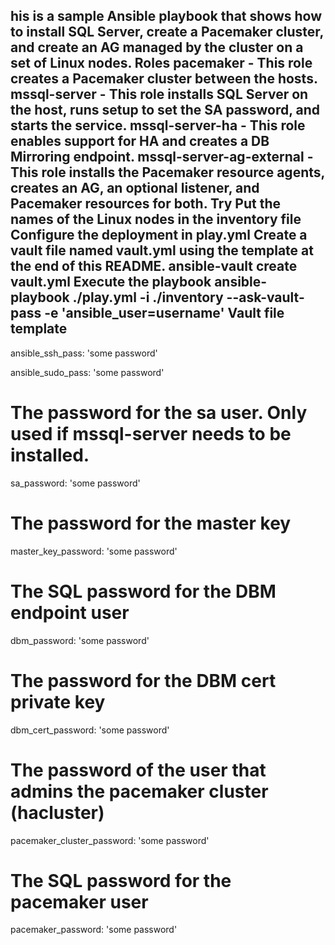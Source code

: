 his is a sample Ansible playbook that shows how to install SQL Server, create a Pacemaker cluster, and create an AG managed by the cluster on a set of Linux nodes.
Roles
pacemaker - This role creates a Pacemaker cluster between the hosts.
mssql-server - This role installs SQL Server on the host, runs setup to set the SA password, and starts the service.
mssql-server-ha - This role enables support for HA and creates a DB Mirroring endpoint.
mssql-server-ag-external - This role installs the Pacemaker resource agents, creates an AG, an optional listener, and Pacemaker resources for both.
Try
Put the names of the Linux nodes in the inventory file
Configure the deployment in play.yml
Create a vault file named vault.yml using the template at the end of this README.
ansible-vault create vault.yml
Execute the playbook
ansible-playbook ./play.yml -i ./inventory --ask-vault-pass -e 'ansible_user=username'
Vault file template
---

ansible_ssh_pass: 'some password'

ansible_sudo_pass: 'some password'

# The password for the sa user. Only used if mssql-server needs to be installed.
sa_password: 'some password'

# The password for the master key
master_key_password: 'some password'

# The SQL password for the DBM endpoint user
dbm_password: 'some password'

# The password for the DBM cert private key
dbm_cert_password: 'some password'

# The password of the user that admins the pacemaker cluster (hacluster)
pacemaker_cluster_password: 'some password'

# The SQL password for the pacemaker user
pacemaker_password: 'some password'
